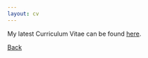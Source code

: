 ```yaml
---
layout: cv
---
```


<!-- Text can be **bold**, _italic_, or ~~strikethrough~~. -->

<!-- # Header 1 -->

<!-- ## Header 2

> This is a blockquote following a header.
>
> When something is important enough, you do it even if the odds are not in your favor. -->

My latest Curriculum Vitae can be found [here](https://yuzhanhan.github.io/Job-Market/CV_ZhanhanYu.pdf).


[Back](./)